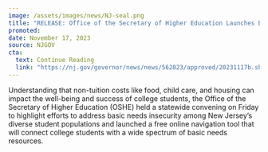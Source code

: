 ```yaml
---
image: /assets/images/news/NJ-seal.png
title: "RELEASE: Office of the Secretary of Higher Education Launches BasicNeeds.NJ.gov Resource Hub at Convening of Campus Practitioners"
promoted: 
date: November 17, 2023
source: NJGOV
cta:
  text: Continue Reading
  link: "https://nj.gov/governor/news/news/562023/approved/20231117b.shtml"
---
```


Understanding that non-tuition costs like food, child care, and housing can impact the well-being and success of college students, the Office of the Secretary of Higher Education (OSHE) held a statewide convening on Friday to highlight efforts to address basic needs insecurity among New Jersey’s diverse student populations and launched a free online navigation tool that will connect college students with a wide spectrum of basic needs resources.
